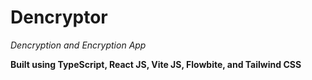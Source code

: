# Dencryptor

_Dencryption and Encryption App_

**Built using TypeScript, React JS, Vite JS, Flowbite, and Tailwind CSS**
